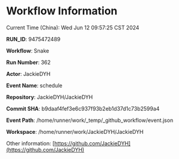# Workflow Information

Current Time (China): Wed Jun 12 09:57:25 CST 2024  

**RUN_ID**: 9475472489  

**Workflow**: Snake  

**Run Number**: 362  

**Actor**: JackieDYH  

**Event Name**: schedule  

**Repository**: JackieDYH/JackieDYH  

**Commit SHA**: b9daaf4fef3e6c937f93b2eb1d37d1c73b2599a4  

**Event Path**: /home/runner/work/_temp/_github_workflow/event.json  

**Workspace**: /home/runner/work/JackieDYH/JackieDYH  

Other information: [https://github.com/JackieDYH](https://github.com/JackieDYH)
